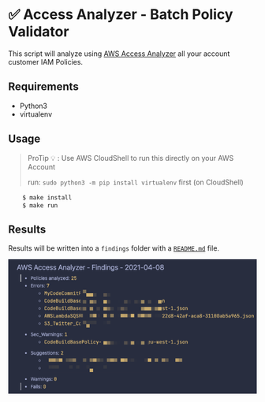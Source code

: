 # :white_check_mark: Access Analyzer - Batch Policy Validator

This script will analyze using [AWS Access Analyzer](https://docs.aws.amazon.com/IAM/latest/UserGuide/access-analyzer-reference-policy-checks.html) all your account customer IAM Policies.

## Requirements

- Python3
- virtualenv

## Usage

> ProTip :bulb: : Use AWS CloudShell to run this directly on your AWS Account
> 
> run: `sudo python3 -m pip install virtualenv` first (on CloudShell)

        $ make install
        $ make run
## Results

Results will be written into a `findings` folder with a [`README.md`](./findings/README.md) file.

![findings screenshot](./assets/screenshot.png)
